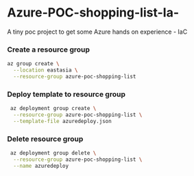 # Azure-POC-shopping-list-Ia-
A tiny poc project to get some Azure hands on experience - IaC

### Create a resource group 
```sh
az group create \
  --location eastasia \
  --resource-group azure-poc-shopping-list
```

### Deploy template to resource group
```sh
 az deployment group create \
  --resource-group azure-poc-shopping-list \
  --template-file azuredeploy.json
```

### Delete resource group
```sh
 az deployment group delete \
  --resource-group azure-poc-shopping-list \
  --name azuredeploy
```